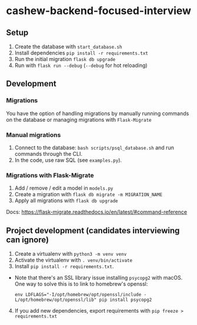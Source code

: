 # cashew-backend-focused-interview

## Setup
1. Create the database with `start_database.sh`
2. Install dependencies `pip install -r requirements.txt`
3. Run the initial migration `flask db upgrade`
4. Run with `flask run --debug` (`--debug` for hot reloading)

## Development

### Migrations

You have the option of handling migrations by manually running commands on the database or managing migrations with `Flask-Migrate`

### Manual migrations
1. Connect to the database: `bash scripts/psql_database.sh` and run commands through the CLI.
2. In the code, use raw SQL (see `examples.py`).

### Migrations with Flask-Migrate
1. Add / remove / edit a model in `models.py`
2. Create a migration with `flask db migrate -m MIGRATION_NAME`
3. Apply all migrations with `flask db upgrade`

Docs: https://flask-migrate.readthedocs.io/en/latest/#command-reference

## Project development (candidates interviewing can ignore)
1. Create a virtualenv with `python3 -m venv venv`
2. Activate the virtualenv with `. venv/bin/activate`
3. Install `pip install -r requirements.txt`.
- Note that there's an SSL library issue installing `psycopg2` with macOS. One way to solve this is to link to homebrew's openssl:
    ```
    env LDFLAGS="-I/opt/homebrew/opt/openssl/include -L/opt/homebrew/opt/openssl/lib" pip install psycopg2
    ```
4. If you add new dependencies, export requirements with `pip freeze > requirements.txt`